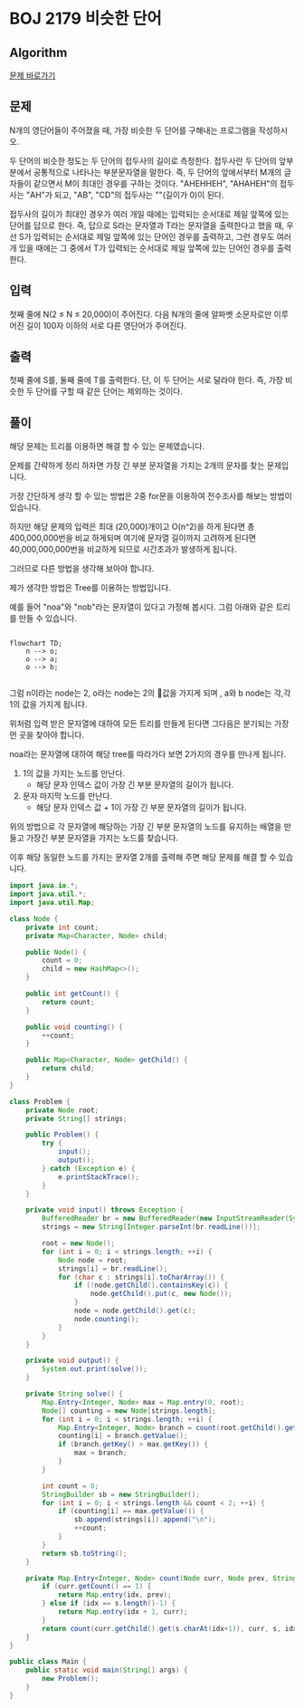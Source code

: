 # BOJ 2179 비슷한 단어

## Algorithm

[문제 바로가기](https://www.acmicpc.net/problem/2179)

## 문제

N개의 영단어들이 주어졌을 때, 가장 비슷한 두 단어를 구해내는 프로그램을 작성하시오.

두 단어의 비슷한 정도는 두 단어의 접두사의 길이로 측정한다. 접두사란 두 단어의 앞부분에서 공통적으로 나타나는 부분문자열을 말한다. 즉, 두 단어의 앞에서부터 M개의 글자들이 같으면서 M이 최대인 경우를 구하는 것이다. "AHEHHEH", "AHAHEH"의 접두사는 "AH"가 되고, "AB", "CD"의 접두사는 ""(길이가 0)이 된다.

접두사의 길이가 최대인 경우가 여러 개일 때에는 입력되는 순서대로 제일 앞쪽에 있는 단어를 답으로 한다. 즉, 답으로 S라는 문자열과 T라는 문자열을 출력한다고 했을 때, 우선 S가 입력되는 순서대로 제일 앞쪽에 있는 단어인 경우를 출력하고, 그런 경우도 여러 개 있을 때에는 그 중에서 T가 입력되는 순서대로 제일 앞쪽에 있는 단어인 경우를 출력한다.

## 입력

첫째 줄에 N(2 ≤ N ≤ 20,000)이 주어진다. 다음 N개의 줄에 알파벳 소문자로만 이루어진 길이 100자 이하의 서로 다른 영단어가 주어진다.

## 출력

첫째 줄에 S를, 둘째 줄에 T를 출력한다. 단, 이 두 단어는 서로 달라야 한다. 즉, 가장 비슷한 두 단어를 구할 때 같은 단어는 제외하는 것이다.

## 풀이

해당 문제는 트리를 이용하면 해결 할 수 있는 문제였습니다.

문제를 간략하게 정리 하자면 가장 긴 부분 문자열을 가지는 2개의 문자를 찾는 문제입니다.

가장 간단하게 생각 할 수 있는 방법은 2중 for문을 이용하여 전수조사를 해보는 방법이 있습니다.

하지만 해당 문제의 입력은 최대 (20,000)개이고 O(n^2)을 하게 된다면 총 400,000,000번을 비교 하게되며 여기에 문자열 길이까지 고려하게 된다면 40,000,000,000번을 비교하게 되므로 시간초과가 발생하게 됩니다.

그러므로 다른 방법을 생각해 보아야 합니다.

제가 생각한 방법은 Tree를 이용하는 방법입니다.

예를 들어 "noa"와 "nob"라는 문자열이 있다고 가정해 봅시다.
그럼 아래와 같은 트리를 만들 수 있습니다.

```mermaid

flowchart TD;
	n --> o;
	o --> a;
	o --> b;
	
```

그럼 n이라는 node는 2, o라는 node는 2의 값을 가지게 되며 , a와 b node는 각,각 1의 값을 가지게 됩니다.

위처럼 입력 받은 문자열에 대하여 모든 트리를 만들게 된다면 그다음은 분기되는 가장 먼 곳을 찾아야 합니다.

noa라는 문자열에 대하여 해당 tree를 따라가다 보면 2가지의 경우를 만나게 됩니다. 
1. 1의 값을 가지는 노드를 만난다.
	- 해당 문자 인덱스 값이 가장 긴 부분 문자열의 길이가 됩니다.
2. 문자 마지막 노드를 만난다.
	- 해당 문자 인덱스 값 + 1이 가장 긴 부분 문자열의 길이가 됩니다.

위의 방법으로 각 문자열에 해당하는 가장 긴 부분 문자열의 노드를 유지하는 배열을 만들고 가장긴 부분 문자열을 가지는 노드를 찾습니다.

이후 해당 동일한 노드를 가지는 문자열 2개를 출력해 주면 해당 문제를 해결 할 수 있습니다.

```java
import java.io.*;
import java.util.*;
import java.util.Map;

class Node {
    private int count;
    private Map<Character, Node> child;

    public Node() {
        count = 0;
        child = new HashMap<>();
    }

    public int getCount() {
        return count;
    }

    public void counting() {
        ++count;
    }

    public Map<Character, Node> getChild() {
        return child;
    }
}

class Problem {
    private Node root;
    private String[] strings;

    public Problem() {
        try {
            input();
            output();
        } catch (Exception e) {
            e.printStackTrace();
        }
    }

    private void input() throws Exception {
        BufferedReader br = new BufferedReader(new InputStreamReader(System.in));
        strings = new String[Integer.parseInt(br.readLine())];

        root = new Node();
        for (int i = 0; i < strings.length; ++i) {
            Node node = root;
            strings[i] = br.readLine();
            for (char c : strings[i].toCharArray()) {
                if (!node.getChild().containsKey(c)) {
                    node.getChild().put(c, new Node());
                }
                node = node.getChild().get(c);
                node.counting();
            }
        }
    }

    private void output() {
        System.out.print(solve());
    }   

    private String solve() {
        Map.Entry<Integer, Node> max = Map.entry(0, root);
        Node[] counting = new Node[strings.length];
        for (int i = 0; i < strings.length; ++i) {
            Map.Entry<Integer, Node> branch = count(root.getChild().get(strings[i].charAt(0)), root, strings[i], 0);
            counting[i] = branch.getValue();
            if (branch.getKey() > max.getKey()) {
                max = branch;
            }
        }

        int count = 0;
        StringBuilder sb = new StringBuilder();
        for (int i = 0; i < strings.length && count < 2; ++i) {
            if (counting[i] == max.getValue()) {
                sb.append(strings[i]).append("\n");
                ++count;
            }
        }
        return sb.toString();
    }

    private Map.Entry<Integer, Node> count(Node curr, Node prev, String s, int idx) {
        if (curr.getCount() == 1) {
            return Map.entry(idx, prev);
        } else if (idx == s.length()-1) {
            return Map.entry(idx + 1, curr);
        }
        return count(curr.getChild().get(s.charAt(idx+1)), curr, s, idx+1);
    }
}

public class Main {
    public static void main(String[] args) {
        new Problem();
    }
}

```